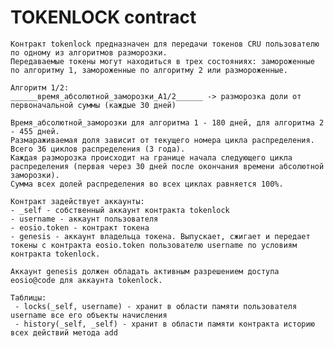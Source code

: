 # TOKENLOCK contract
    
    Контракт tokenlock предназначен для передачи токенов CRU пользователю по одному из алгоритмов разморозки.
    Передаваемые токены могут находиться в трех состояниях: замороженные по алгоритму 1, замороженные по алгоритму 2 или размороженные. 
    
    Алгоритм 1/2:
    ______время_абсолютной_заморозки_А1/2______ -> разморозка доли от первоначальной суммы (каждые 30 дней)
    
    Время_абсолютной_заморозки для алгоритма 1 - 180 дней, для алгоритма 2 - 455 дней.  
    Размараживаемая доля зависит от текущего номера цикла распределения. 
    Всего 36 циклов распределения (3 года).
    Каждая разморозка происходит на границе начала следующего цикла распределения (первая через 30 дней после окончания времени абсолютной заморозки).
    Сумма всех долей распределения во всех циклах равняется 100%.
    
    Контракт задействует аккаунты:
    - _self - собственный аккаунт контракта tokenlock
    - username - аккаунт пользователя
    - eosio.token - контракт токена 
    - genesis - аккаунт владельца токена. Выпускает, сжигает и передает токены с контракта eosio.token пользователю username по условиям контракта tokenlock.
    
    Аккаунт genesis должен обладать активным разрешением доступа eosio@code для аккаунта tokenlock.
    
    Таблицы:
     - locks(_self, username) - хранит в области памяти пользователя username все его объекты начисления
     - history(_self, _self) - хранит в области памяти контракта историю всех действий метода add   
   